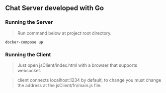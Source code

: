 ## Chat Server developed with Go

### Running the Server
> Run command below at project root directory.
  
	docker-compose up

### Running the Client
> Just open jsClient/index.html with a browser that supports websocket.

> client connects localhost:1234 by default, to change you must change the address at the jsClient/fn/main.js file.